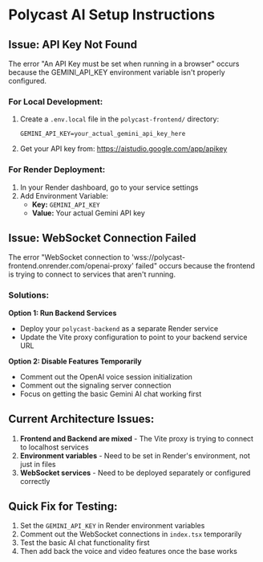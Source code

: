 # Polycast AI Setup Instructions

## Issue: API Key Not Found

The error "An API Key must be set when running in a browser" occurs because the GEMINI_API_KEY environment variable isn't properly configured.

### For Local Development:

1. Create a `.env.local` file in the `polycast-frontend/` directory:
   ```
   GEMINI_API_KEY=your_actual_gemini_api_key_here
   ```

2. Get your API key from: https://aistudio.google.com/app/apikey

### For Render Deployment:

1. In your Render dashboard, go to your service settings
2. Add Environment Variable:
   - **Key:** `GEMINI_API_KEY`
   - **Value:** Your actual Gemini API key

## Issue: WebSocket Connection Failed

The error "WebSocket connection to 'wss://polycast-frontend.onrender.com/openai-proxy' failed" occurs because the frontend is trying to connect to services that aren't running.

### Solutions:

**Option 1: Run Backend Services**
- Deploy your `polycast-backend` as a separate Render service
- Update the Vite proxy configuration to point to your backend service URL

**Option 2: Disable Features Temporarily**
- Comment out the OpenAI voice session initialization
- Comment out the signaling server connection
- Focus on getting the basic Gemini AI chat working first

## Current Architecture Issues:

1. **Frontend and Backend are mixed** - The Vite proxy is trying to connect to localhost services
2. **Environment variables** - Need to be set in Render's environment, not just in files
3. **WebSocket services** - Need to be deployed separately or configured correctly

## Quick Fix for Testing:

1. Set the `GEMINI_API_KEY` in Render environment variables
2. Comment out the WebSocket connections in `index.tsx` temporarily
3. Test the basic AI chat functionality first
4. Then add back the voice and video features once the base works 